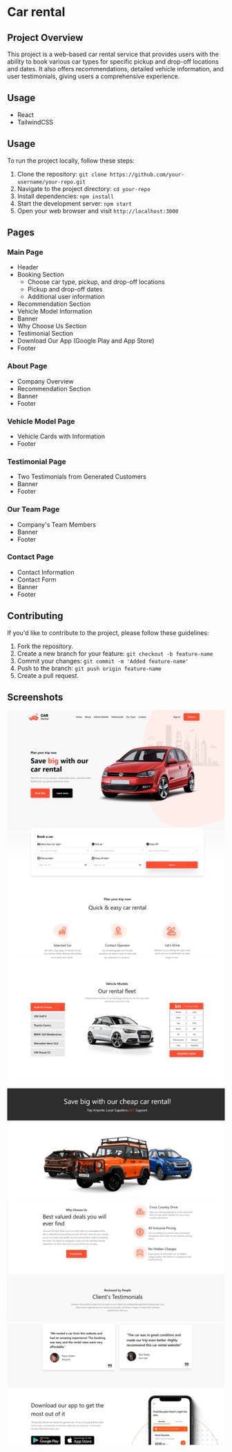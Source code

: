 # Car rental

## Project Overview

This project is a web-based car rental service that provides users with the ability to book various car types for specific pickup and drop-off locations and dates. It also offers recommendations, detailed vehicle information, and user testimonials, giving users a comprehensive experience.

## Usage

- React
- TailwindCSS

## Usage

To run the project locally, follow these steps:

1. Clone the repository: `git clone https://github.com/your-username/your-repo.git`
2. Navigate to the project directory: `cd your-repo`
3. Install dependencies: `npm install`
4. Start the development server: `npm start`
5. Open your web browser and visit `http://localhost:3000`

## Pages

### Main Page

- Header
- Booking Section
  - Choose car type, pickup, and drop-off locations
  - Pickup and drop-off dates
  - Additional user information
- Recommendation Section
- Vehicle Model Information
- Banner
- Why Choose Us Section
- Testimonial Section
- Download Our App (Google Play and App Store)
- Footer

### About Page

- Company Overview
- Recommendation Section
- Banner
- Footer

### Vehicle Model Page

- Vehicle Cards with Information
- Footer

### Testimonial Page

- Two Testimonials from Generated Customers
- Banner
- Footer

### Our Team Page

- Company's Team Members
- Banner
- Footer

### Contact Page

- Contact Information
- Contact Form
- Banner
- Footer

## Contributing

If you'd like to contribute to the project, please follow these guidelines:

1. Fork the repository.
2. Create a new branch for your feature: `git checkout -b feature-name`
3. Commit your changes: `git commit -m 'Added feature-name'`
4. Push to the branch: `git push origin feature-name`
5. Create a pull request.

## Screenshots

![Screenshot 1](/src/assets/screenshots_and_logo/1.png)
![Screenshot 2](/src/assets/screenshots_and_logo/2.png)
![Screenshot 3](/src/assets/screenshots_and_logo/3.png)
![Screenshot 4](/src/assets/screenshots_and_logo/4.png)
![Screenshot 5](/src/assets/screenshots_and_logo/5.png)
![Screenshot 6](/src/assets/screenshots_and_logo/6.png)
